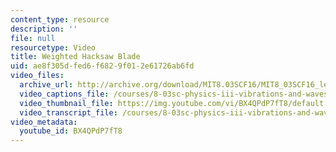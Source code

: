 ```yaml
---
content_type: resource
description: ''
file: null
resourcetype: Video
title: Weighted Hacksaw Blade
uid: ae8f305d-fed6-f682-9f01-2e61726ab6fd
video_files:
  archive_url: http://archive.org/download/MIT8.03SCF16/MIT8_03SCF16_lec04_300k.mp4
  video_captions_file: /courses/8-03sc-physics-iii-vibrations-and-waves-fall-2016/b1280e47fa135464803bd7353e986605_BX4QPdP7fT8.vtt
  video_thumbnail_file: https://img.youtube.com/vi/BX4QPdP7fT8/default.jpg
  video_transcript_file: /courses/8-03sc-physics-iii-vibrations-and-waves-fall-2016/de261e0c165f5e63f65534a0ac934eca_BX4QPdP7fT8.pdf
video_metadata:
  youtube_id: BX4QPdP7fT8
---
```

